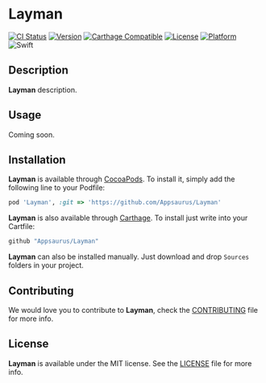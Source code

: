 # Layman

[![CI Status](https://img.shields.io/circleci/project/github/Strobocop/Layman.svg)](https://circleci.com/gh/Strobocop/Layman)
[![Version](https://img.shields.io/cocoapods/v/Layman.svg?style=flat)](http://cocoadocs.org/docsets/Layman)
[![Carthage Compatible](https://img.shields.io/badge/Carthage-compatible-4BC51D.svg?style=flat)](https://github.com/Carthage/Carthage)
[![License](https://img.shields.io/cocoapods/l/Layman.svg?style=flat)](http://cocoadocs.org/docsets/Layman)
[![Platform](https://img.shields.io/cocoapods/p/Layman.svg?style=flat)](http://cocoadocs.org/docsets/Layman)
![Swift](https://img.shields.io/badge/%20in-swift%204.0-orange.svg)

## Description

**Layman** description.

## Usage

Coming soon.

## Installation

**Layman** is available through [CocoaPods](http://cocoapods.org). To install
it, simply add the following line to your Podfile:

```ruby
pod 'Layman', :git => 'https://github.com/Appsaurus/Layman'
```

**Layman** is also available through [Carthage](https://github.com/Carthage/Carthage).
To install just write into your Cartfile:

```ruby
github "Appsaurus/Layman"
```

**Layman** can also be installed manually. Just download and drop `Sources` folders in your project.

## Contributing

We would love you to contribute to **Layman**, check the [CONTRIBUTING](github.com/Appsaurus/Layman/blob/master/CONTRIBUTING.md) file for more info.

## License

**Layman** is available under the MIT license. See the [LICENSE](github.com/Appsaurus/Layman/blob/master/LICENSE.md) file for more info.

